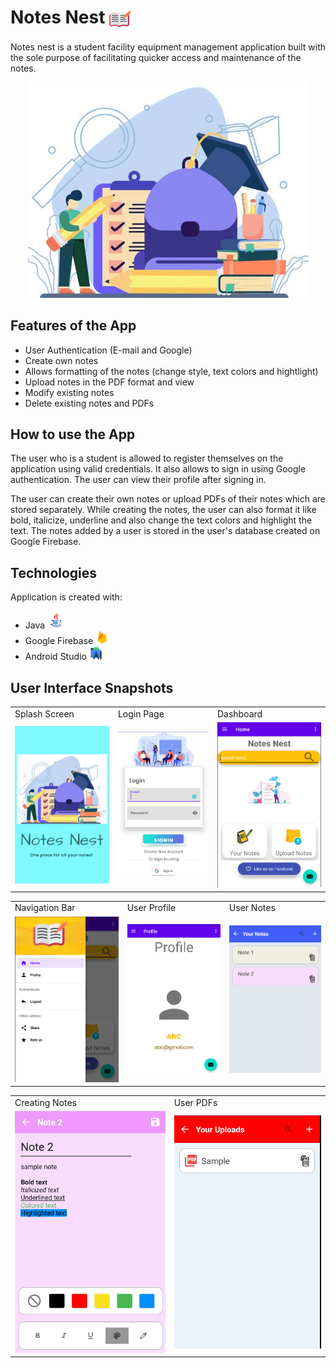 # Notes Nest <img src="app/src/main/res/drawable-v24/header_img.png" width="35" title="App Logo" align="center">

<p>Notes nest is a student facility equipment management application built with the sole purpose of facilitating quicker access and maintenance of the notes.</p>

<p align="center"><img src="app/src/main/res/drawable-v24/splashpic2.jpg"></p>

## Features of the App

* User Authentication (E-mail and Google)
* Create own notes
* Allows formatting of the notes (change style, text colors and hightlight)
* Upload notes in the PDF format and view
* Modify existing notes
* Delete existing notes and PDFs

## How to use the App

<p>The user who is a student is allowed to register themselves on the application using valid credentials. It also allows to sign in using Google authentication. The user can view their profile after signing in.</p>
<p>The user can create their own notes or upload PDFs of their notes which are stored separately. While creating the notes, the user can also format it like bold, italicize, underline and also change the text colors and highlight the text. The notes added by a user is stored in the user's database created on Google Firebase.</p>

## Technologies

Application is created with:
* Java <img src="Snapshots/java.png" width="28"></td>
* Google Firebase <img src="Snapshots/firebase.png" width="22"></td>
* Android Studio <img src="Snapshots/android_studio.png" width="22"></td>

## User Interface Snapshots

<table>
  <tr>
    <td>Splash Screen</td>
    <td>Login Page</td>
    <td>Dashboard</td>
  </tr>
  <tr>
    <td><img src="Snapshots/splash_screen.png" width="300"></td>
    <td><img src="Snapshots/login_screen.png" width="300"></td>
    <td><img src="Snapshots/dashboard.png" width="300"></td>
  </tr>
 </table>
 
 <table>
  <tr>
    <td>Navigation Bar</td>
    <td>User Profile</td>
    <td>User Notes</td>
  </tr>
  <tr>
    <td><img src="Snapshots/navigationbar.png" width="300"></td>
    <td><img src="Snapshots/profile_screen.png" width="300"></td>
    <td><img src="Snapshots/notes_page.png" width="300"></td>
  </tr>
 </table>
 <table>
  <tr>
    <td>Creating Notes</td>
    <td>User PDFs</td>
  </tr>
  <tr>
    <td><img src="Snapshots/sample_notes.png" width="300"></td>
    <td><img src="Snapshots/pdf_page.png" width="300"></td>
  </tr>
 </table>
